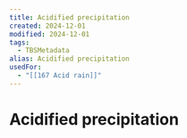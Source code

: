 ```yaml
---
title: Acidified precipitation
created: 2024-12-01
modified: 2024-12-01
tags:
  - TBSMetadata
alias: Acidified precipitation
usedFor:
  - "[[167 Acid rain]]"
---
```

# Acidified precipitation
